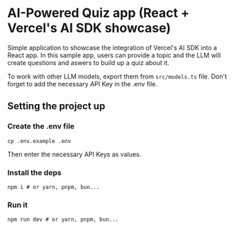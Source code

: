 # AI-Powered Quiz app (React + Vercel's AI SDK showcase)

Simple application to showcase the integration of Vercel's AI SDK into a React app. In this sample app, users can provide a topic and the LLM will create questions and aswers to build up a quiz about it.

To work with other LLM models, export them from `src/models.ts` file. Don't forget to add the necessary API Key in the .env file.

## Setting the project up

### Create the .env file

```shell
cp .env.example .env
```

Then enter the necessary API Keys as values.

### Install the deps

```shell
npm i # or yarn, pnpm, bun...
```

### Run it

```shell
npm run dev # or yarn, pnpm, bun...
```
